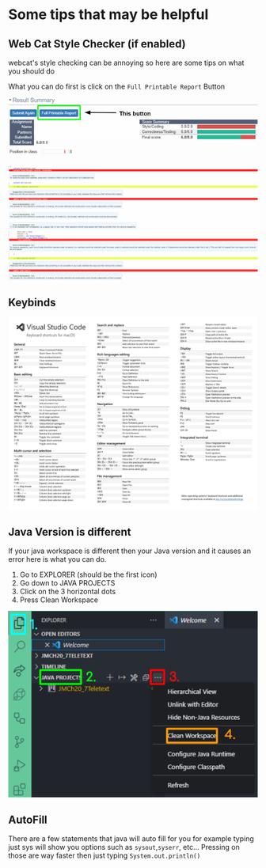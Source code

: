 # Some tips that may be helpful

## Web Cat Style Checker (if enabled)
webcat's style checking can be annoying so here are some tips on what you should do 

What you can do first is click on the `Full Printable Report` Button

![Keybinds.pdf](https://github.com/haotian2006/CSALABS/blob/main/Images/index/PrintReportButton.png?raw=true)


![Alt text](https://github.com/haotian2006/CSALABS/blob/main/Images/index/ErrorsIdk.png?raw=true)


## Keybinds
![Keybinds.pdf](https://github.com/haotian2006/CSALABS/blob/main/Images/index/keyboard-shortcuts-macos.jpg?raw=true)

## Java Version is different  
If your java workspace is different then your Java version and it causes an error here is what you can do.

1. Go to EXPLORER (should be the first icon)
2. Go down to JAVA PROJECTS
3. Click on the 3 horizontal dots 
4. Press Clean Workspace

![cleanWorkspace.pdf](https://github.com/haotian2006/CSALABS/blob/main/Images/tips/CleanWorkspace.png?raw=true)

## AutoFill
There are a few statements that java will auto fill for you for example typing just sys will show you options such as `sysout`,`syserr`, etc... Pressing on those are way faster then just typing `System.out.println()`
